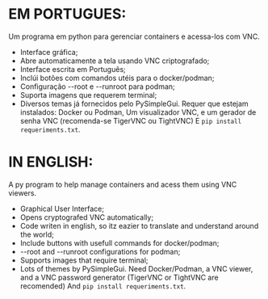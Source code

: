 # EM PORTUGUES:
Um programa em python para gerenciar containers e acessa-los com VNC.
- Interface gráfica;
- Abre automaticamente a tela usando VNC criptografado;
- Interface escrita em Português;
- Inclúi botões com comandos utéis para o docker/podman;
- Configuração --root e --runroot para podman;
- Suporta imagens que requerem terminal;
- Diversos temas já fornecidos pelo PySimpleGui.
Requer que estejam instalados: Docker ou Podman, Um visualizador VNC, e um gerador de senha VNC (recomenda-se TigerVNC ou TightVNC)
E `pip install requeriments.txt`.

# IN ENGLISH:
A py program to help manage containers and acess them using VNC viewers.
- Graphical User Interface;
- Opens cryptografed VNC automatically;
- Code writen in english, so itz eazier to translate and understand around the world;
- Include buttons with usefull commands for docker/podman;
- --root and --runroot configurations for podman;
- Supports images that require terminal;
- Lots of themes by PySimpleGui.
Need Docker/Podman, a VNC viewer, and a VNC password generator (TigerVNC or TightVNC are recomended)
And `pip install requeriments.txt`.